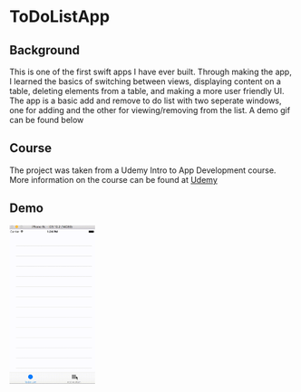 # ToDoListApp

## Background
This is one of the first swift apps I have ever built. Through making the app, I learned the basics of switching between views, displaying content on a table, deleting elements from a table, and making a more user friendly UI. The app is a basic add and remove to do list with two seperate windows, one for adding and the other for viewing/removing from the list. A demo gif can be found below

## Course
The project was taken from a Udemy Intro to App Development course. More information on the course can be found at [Udemy](https://www.udemy.com/complete-ios-10-developer-course/learn/v4/content)

## Demo

<img src="lib/ToDoListDemo.gif" alt="To Do List App Demo" width="30%" height="30%">
